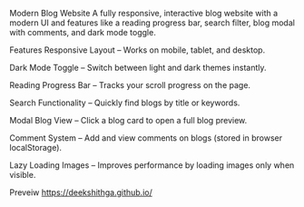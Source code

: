 Modern Blog Website
A fully responsive, interactive blog website with a modern UI and features like a reading progress bar, search filter, blog modal with comments, and dark mode toggle.

Features
Responsive Layout – Works on mobile, tablet, and desktop.

Dark Mode Toggle – Switch between light and dark themes instantly.

Reading Progress Bar – Tracks your scroll progress on the page.

Search Functionality – Quickly find blogs by title or keywords.

Modal Blog View – Click a blog card to open a full blog preview.

Comment System – Add and view comments on blogs (stored in browser localStorage).

Lazy Loading Images – Improves performance by loading images only when visible.

Preveiw 
https://deekshithga.github.io/
